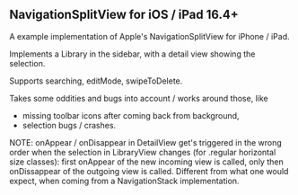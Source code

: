 ## NavigationSplitView for iOS / iPad 16.4+

A example implementation of Apple's NavigationSplitView for iPhone / iPad.

Implements a Library in the sidebar, with a detail view showing the selection.

Supports searching, editMode, swipeToDelete.

Takes some oddities and bugs into account / works around those, like 
  - missing toolbar icons after coming back from background,
  - selection bugs / crashes.

NOTE: onAppear / onDisappear in DetailView get's triggered in the wrong order when the selection in LibraryView changes (for .regular horizontal size classes): first onAppear of the new incoming view is called, only then onDissappear of the outgoing view is called. Different from what one would expect, when coming from a NavigationStack implementation.
